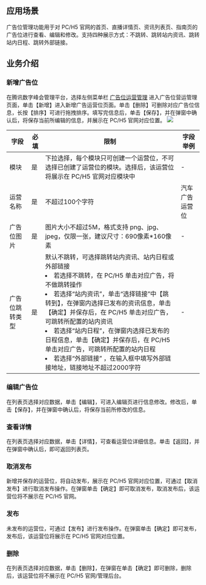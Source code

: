 ## 应用场景
广告位管理功能用于对 PC/H5 官网的首页、直播详情页、资讯列表页、指南页的广告位进行查看、编辑和修改。支持四种展示方式：不跳转、跳转站内资讯、跳转站内日程、跳转外部链接。

## 业务介绍
### 新增广告位
在腾讯数字峰会管理平台，选择左侧菜单栏 [广告位运营管理](https://summit.tx-exhibition.com/operation/#/adSpaceManage) 进入广告位营运管理页面，单击【新增】进入新增广告运营位页面。单击【删除】可删除对应广告位信息，长按【排序】可进行拖拽排序。填写完信息后，单击【保存】，并在弹窗中确认后，将保存当前所编辑的信息，并展示在 PC/H5 官网对应位置。
![](https://main.qcloudimg.com/raw/810b557056e5ccdaa3b2a4b7aa1222d8.png)

| 字段       | 必填 | 限制                                                         | 字段举例             |
| ---------- | -------- | ------------------------------------------------------------ | -------------------- |
| 模块       | 是     | 下拉选择，每个模块只可创建一个运营位，不可选择已创建了运营位的模块。选择后，该运营位将展示在 PC/H5 官网对应模块中 | -                   |
| 运营名称 | 是     | 不超过100个字符                                              |汽车广告运营位 |
| 广告位图片 | 是     | 图片大小不超过5M，格式支持 png、jpg、jpeg，仅限一张，建议尺寸：690像素\*160像素 | -                   |
| 广告位跳转类型   | 是     | 默认不跳转，可选择跳转站内资讯、站内日程或外部链接 <li>若选择不跳转，在 PC/H5 单击对应广告，将不做跳转操作 <li>若选择“站内资讯”，单击“选择链接”中【跳转到】，在弹窗内选择已发布的资讯信息，单击【确定】并保存后，在 PC/H5 单击对应广告，可跳转所配置的站内资讯<li>若选择“站内日程”，在弹窗内选择已发布的日程信息，单击【确定】并保存后，在 PC/H5 单击对应广告，可跳转所配置的站内日程<li>若选择“外部链接” ，在输入框中填写外部链接地址，链接地址不超过2000字符     | -

### 编辑广告位
在列表页选择对应数据，单击【编辑】，可进入编辑页进行信息修改。修改后，单击【保存】，并在弹窗中确认后，将保存当前所修改的信息。

###  查看详情
在列表页选择对应数据，单击【详情】，可查看运营位详细信息。单击【返回】，并在弹窗中确认后，即可返回列表页。

### 取消发布
新增并保存的运营位，将自动发布，展示在 PC/H5 官网对应位置，可通过【取消发布】进行取消发布操作。在弹窗单击【确定】即可取消发布，取消发布后，该运营位将不展示在 PC/H5 官网。

### 发布
未发布的运营位，可通过【发布】进行发布操作。在弹窗单击【确定】即可发布，发布后，该运营位将展示在 PC/H5 官网对应位置。

### 删除
在列表页选择对应数据，单击【删除】，在弹窗在单击【确定】即可删除，删除后，该运营位将不展示在 PC/H5 官网/管理后台。


 
